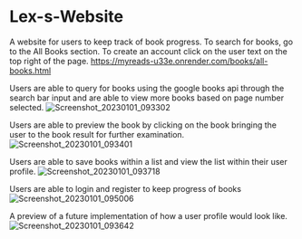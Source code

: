# Lex-s-Website
A website for users to keep track of book progress. To search for books, go to the All Books section. To create an account click on the user text on the top right of the page.
https://myreads-u33e.onrender.com/books/all-books.html


Users are able to query for books using the google books api through the search bar input and are able to view more books based on page number selected. 
![Screenshot_20230101_093302](https://user-images.githubusercontent.com/40491375/210174591-c542b059-5e80-4ada-919f-2dda4539ebd4.png)




Users are able to preview the book by clicking on the book bringing the user to the book result for further examination.
![Screenshot_20230101_093401](https://user-images.githubusercontent.com/40491375/210174594-389c413a-60c0-4073-89be-b47571ec8358.png)



Users are able to save books within a list and view the list within their user profile.
![Screenshot_20230101_093718](https://user-images.githubusercontent.com/40491375/210174596-34ee01fb-c848-4820-a011-4b0c563bbc3e.png)



Users are able to login and register to keep progress of books
![Screenshot_20230101_095006](https://user-images.githubusercontent.com/40491375/210174850-e1246c0d-b2dc-4676-8673-6f31a5e9fbce.png)



A preview of a future implementation of how a user profile would look like.
![Screenshot_20230101_093642](https://user-images.githubusercontent.com/40491375/210174595-13b2085c-f3b1-46d6-80bf-ecb075aebe76.png)



